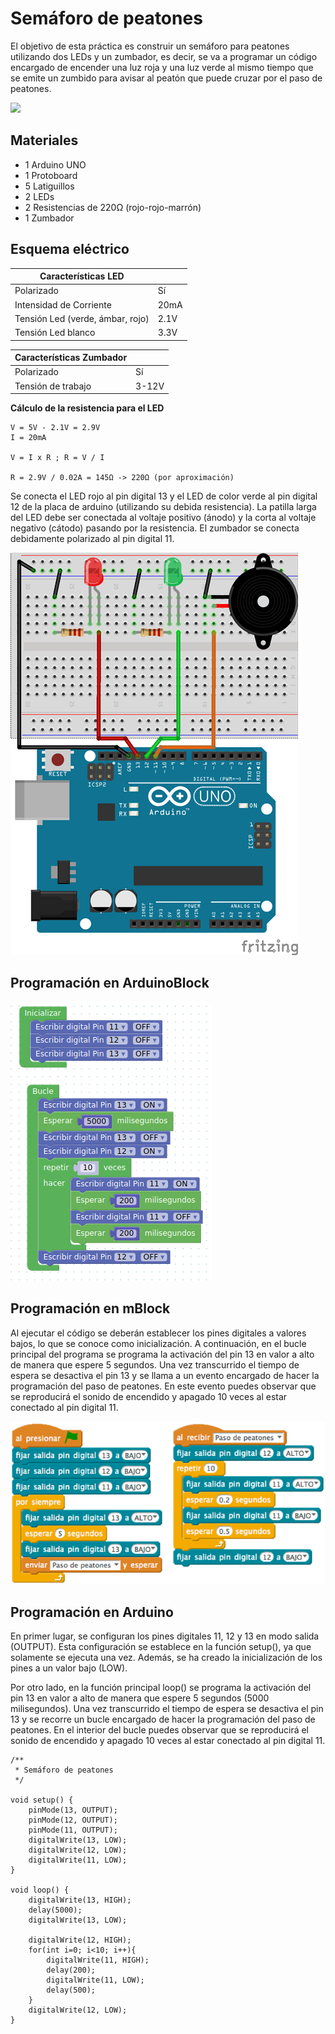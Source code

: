 # Semáforo de peatones

El objetivo de esta práctica es construir un semáforo para peatones utilizando dos LEDs y un zumbador, es decir, se va a programar un código encargado de encender una luz roja y una luz verde al mismo tiempo que se emite un zumbido para avisar al peatón que puede cruzar por el paso de peatones.

![](practica.gif)

## Materiales

- 1 Arduino UNO
- 1 Protoboard
- 5 Latiguillos
- 2 LEDs
- 2 Resistencias de 220Ω (rojo-rojo-marrón)
- 1 Zumbador

## Esquema eléctrico

| Características LED              |        |
| -------------------------------- | ------ |
| Polarizado                       | Sí     |
| Intensidad de Corriente          | 20mA   |
| Tensión Led (verde, ámbar, rojo) | 2.1V   |
| Tensión Led blanco               | 3.3V   |

| Características Zumbador         |        |
| -------------------------------- | ------ |
| Polarizado                       | Sí     |
| Tensión de trabajo               | 3-12V  |

**Cálculo de la resistencia para el LED**

```
V = 5V - 2.1V = 2.9V
I = 20mA

V = I x R ; R = V / I

R = 2.9V / 0.02A = 145Ω -> 220Ω (por aproximación)
```

Se conecta el LED rojo al pin digital 13 y el LED de color verde al pin digital 12 de la placa de arduino (utilizando su debida resistencia). La patilla larga del LED debe ser conectada al voltaje positivo (ánodo) y la corta al voltaje negativo (cátodo) pasando por la resistencia. El zumbador se conecta debidamente polarizado al pin digital 11.

![](esquema-placa.png)

## Programación en ArduinoBlock

![](arduinoblock.png)

## Programación en mBlock

Al ejecutar el código se deberán establecer los pines digitales a valores bajos, lo que se conoce como inicialización. A continuación, en el bucle principal del programa se programa la activación del pin 13 en valor a alto de manera que espere 5 segundos. Una vez transcurrido el tiempo de espera se desactiva el pin 13 y se llama a un evento encargado de hacer la programación del paso de peatones. En este evento puedes observar que se reproducirá el sonido de encendido y apagado 10 veces al estar conectado al pin digital 11.

![](mblock-buzzer-activo.png)

## Programación en Arduino

En primer lugar, se configuran los pines digitales 11, 12 y 13 en modo salida (OUTPUT). Esta configuración se establece en la función setup(), ya que solamente se ejecuta una vez. Además, se ha creado la inicialización de los pines a un valor bajo (LOW).

Por otro lado, en la función principal loop() se programa la activación del pin 13 en valor a alto de manera que espere 5 segundos (5000 milisegundos). Una vez transcurrido el tiempo de espera se desactiva el pin 13 y se recorre un bucle encargado de hacer la programación del paso de peatones. En el interior del bucle puedes observar que se reproducirá el sonido de encendido y apagado 10 veces al estar conectado al pin digital 11.

```arduino
/**
 * Semáforo de peatones
 */

void setup() {
    pinMode(13, OUTPUT);
    pinMode(12, OUTPUT);
    pinMode(11, OUTPUT);
    digitalWrite(13, LOW);
    digitalWrite(12, LOW);
    digitalWrite(11, LOW);
}

void loop() {
    digitalWrite(13, HIGH);
    delay(5000);
    digitalWrite(13, LOW);
    
    digitalWrite(12, HIGH);
    for(int i=0; i<10; i++){
        digitalWrite(11, HIGH);
        delay(200);
        digitalWrite(11, LOW);
        delay(500);
    }
    digitalWrite(12, LOW);
}
```
